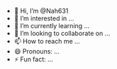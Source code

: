 - 👋 Hi, I’m @Nah631
- 👀 I’m interested in ...
- 🌱 I’m currently learning ...
- 💞️ I’m looking to collaborate on ...
- 📫 How to reach me ...
- 😄 Pronouns: ...
- ⚡ Fun fact: ...

<!---
Nah631/Nah631 is a ✨ special ✨ repository because its `README.md` (this file) appears on your GitHub profile.
You can click the Preview link to take a look at your changes.
--->
